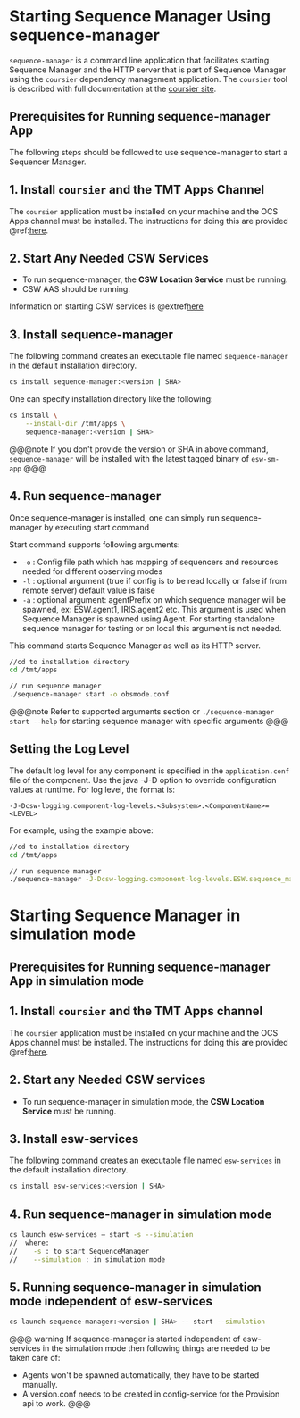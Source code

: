 # Starting Sequence Manager Using sequence-manager

`sequence-manager` is a command line application that facilitates starting Sequence Manager
and the HTTP server that is part of Sequence Manager using the `coursier` dependency management
application. The `coursier` tool is described with full documentation
at the [coursier site](https://get-coursier.io).

## Prerequisites for Running sequence-manager App

The following steps should be followed to use sequence-manager to start a Sequencer Manager.

## 1. Install `coursier` and the TMT Apps Channel

The `coursier` application must be installed on your machine and the OCS Apps channel must be installed.
The instructions for doing this are provided @ref:[here](getting-apps.md).

## 2. Start Any Needed CSW Services

* To run sequence-manager, the **CSW Location Service** must be running.
*  CSW AAS should be running.

Information on starting CSW services is @extref[here](csw:commons/apps)

## 3. Install sequence-manager

The following command creates an executable file named `sequence-manager` in the default installation directory.

```bash
cs install sequence-manager:<version | SHA>
```

One can specify installation directory like the following:

```bash
cs install \
    --install-dir /tmt/apps \
    sequence-manager:<version | SHA>
```
@@@note
If you don't provide the version or SHA in above command, `sequence-manager` will be installed with the latest tagged binary of `esw-sm-app`
@@@

## 4. Run sequence-manager

Once sequence-manager is installed, one can simply run sequence-manager by executing start command

Start command supports following arguments:

- `-o` : Config file path which has mapping of sequencers and resources needed for different observing modes
- `-l` : optional argument (true if config is to be read locally or false if from remote server) default value is false
- `-a` : optional argument: agentPrefix on which sequence manager will be spawned, ex: ESW.agent1, IRIS.agent2 etc.
          This argument is used when Sequence Manager is spawned using Agent. For starting standalone sequence manager for testing or on local
          this argument is not needed.

This command starts Sequence Manager as well as its HTTP server.

```bash
//cd to installation directory
cd /tmt/apps

// run sequence manager
./sequence-manager start -o obsmode.conf
```

@@@note
Refer to supported arguments section or `./sequence-manager start --help` for starting sequence manager with specific arguments
@@@

## Setting the Log Level

The default log level for any component is specified in the `application.conf` file of the component.
Use the java -J-D option to override configuration values at runtime.  For log level, the format is:

```
-J-Dcsw-logging.component-log-levels.<Subsystem>.<ComponentName>=<LEVEL>
```

For example, using the example above:

```bash
//cd to installation directory
cd /tmt/apps

// run sequence manager
./sequence-manager -J-Dcsw-logging.component-log-levels.ESW.sequence_manager=TRACE start -o obsmode.conf
```

# Starting Sequence Manager in simulation mode

## Prerequisites for Running sequence-manager App in simulation mode

## 1. Install `coursier` and the TMT Apps channel

The `coursier` application must be installed on your machine and the OCS Apps channel must be installed.
The instructions for doing this are provided @ref:[here](getting-apps.md).

## 2. Start any Needed CSW services

* To run sequence-manager in simulation mode, the **CSW Location Service** must be running.

## 3. Install esw-services

The following command creates an executable file named `esw-services` in the default installation directory.

```bash
cs install esw-services:<version | SHA>
```

## 4. Run sequence-manager in simulation mode

```bash
cs launch esw-services – start -s --simulation
//  where:
//    -s : to start SequenceManager
//    --simulation : in simulation mode
```
    
## 5. Running sequence-manager in simulation mode independent of esw-services

```bash
cs launch sequence-manager:<version | SHA> -- start --simulation
```   

@@@ warning
If sequence-manager is started independent of esw-services in the simulation mode then following things are needed to be taken care of:
* Agents won't be spawned automatically, they have to be started manually.
* A version.conf needs to be created in config-service for the Provision api to work. 
@@@


